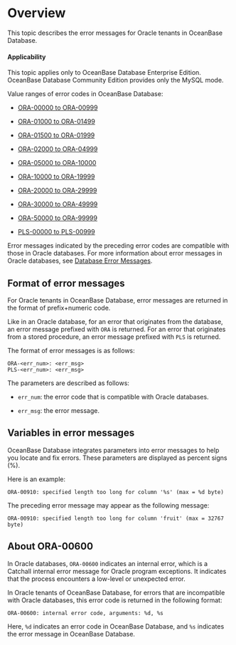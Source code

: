 Overview
===========================

This topic describes the error messages for Oracle tenants in OceanBase Database.

  <main id="notice" >
    <h4>Applicability</h4>
    <p>This topic applies only to OceanBase Database Enterprise Edition. OceanBase Database Community Edition provides only the MySQL mode. </p>
  </main>

Value ranges of error codes in OceanBase Database:

* [ORA-00000 to ORA-00999](../700.error-code-of-oracle-mode/200.ora-00000-to-ora-00999-of-oracle-mode.md)

* [ORA-01000 to ORA-01499](../700.error-code-of-oracle-mode/300.ora-01000-to-ora-01499-of-oracle-mode.md)

* [ORA-01500 to ORA-01999](../700.error-code-of-oracle-mode/400.ora-01500-to-ora-01999-of-oracle-mode.md)

* [ORA-02000 to ORA-04999](../700.error-code-of-oracle-mode/500.ora-02000-to-ora-04999-of-oracle-mode.md)

* [ORA-05000 to ORA-10000](../700.error-code-of-oracle-mode/600.ora-05000-to-ora-10000-of-oracle-mode.md)

* [ORA-10000 to ORA-19999](../700.error-code-of-oracle-mode/700.ora-10000-to-ora-19999-of-oracle-mode.md)

* [ORA-20000 to ORA-29999](../700.error-code-of-oracle-mode/800.ora-20000-to-ora-29999-of-oracle-mode.md)

* [ORA-30000 to ORA-49999](../700.error-code-of-oracle-mode/900.ora-30000-to-ora-49999-of-oracle-mode.md)

* [ORA-50000 to ORA-99999](../700.error-code-of-oracle-mode/1000.ora-50000-to-ora-99999-of-oracle-mode.md)

* [PLS-00000 to PLS-00999](../700.error-code-of-oracle-mode/1100.pls-00000-to-pls-00999-of-oracle-mode.md)

Error messages indicated by the preceding error codes are compatible with those in Oracle databases. For more information about error messages in Oracle databases, see [Database Error Messages](https://docs.oracle.com/en/database/oracle/oracle-database/21/errmg/).

Format of error messages
---------------------------

For Oracle tenants in OceanBase Database, error messages are returned in the format of prefix+numeric code.

Like in an Oracle database, for an error that originates from the database, an error message prefixed with `ORA` is returned. For an error that originates from a stored procedure, an error message prefixed with `PLS` is returned.

The format of error messages is as follows:

```unknow
ORA-<err_num>: <err_msg>
PLS-<err_num>: <err_msg>
```

The parameters are described as follows:

* `err_num`: the error code that is compatible with Oracle databases.

* `err_msg`: the error message.

Variables in error messages
-----------------------------

OceanBase Database integrates parameters into error messages to help you locate and fix errors. These parameters are displayed as percent signs (%).

Here is an example:

```unknow
ORA-00910: specified length too long for column '%s' (max = %d byte)
```

The preceding error message may appear as the following message:

```unknow
ORA-00910: specified length too long for column 'fruit' (max = 32767 byte)
```

About ORA-00600
---------------------------------

In Oracle databases, `ORA-00600` indicates an internal error, which is a Catchall internal error message for Oracle program exceptions. It indicates that the process encounters a low-level or unexpected error.

In Oracle tenants of OceanBase Database, for errors that are incompatible with Oracle databases, this error code is returned in the following format:

```unknow
ORA-00600: internal error code, arguments: %d, %s
```

Here, `%d` indicates an error code in OceanBase Database, and `%s` indicates the error message in OceanBase Database.